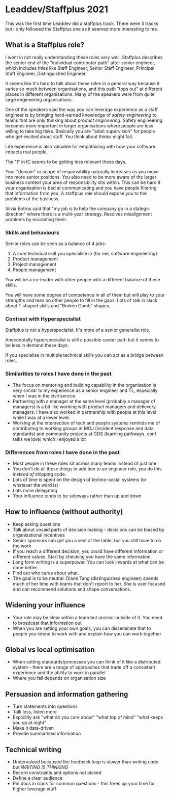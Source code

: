 # Leaddev/Staffplus 2021

This was the first time Leaddev did a staffplus track. There were 3 tracks but I only followed the Staffplus one as it seemed more interesting to me.

## What is a Staffplus role?

I went in not really understanding these roles very well. Staffplus describes the senior end of the "individual contributor path" after senior engineer, which includes titles like Staff Engineer, Senior Staff Engineer, Principal Staff Engineer, Distinguished Engineer.

It seems like it's hard to talk about these roles in a general way because it varies so much between organisations, and this path "tops out" at different places in different organisations.
Many of the speakers were from quite large engineering organisations.

One of the speakers said the way you can leverage experience as a staff engineer is by bringing hard-earned knowledge of *safety engineering* to teams that are only thinking about *product engineering*.
Safety engineering becomes more important in larger organisations where people are less willing to take big risks. Basically you are "adult supervision" for people who get excited about stuff. You think about thinks might fail.

Life experience is also valuable for empathising with how your software impacts real people.

The "I" in IC seems to be getting less relevant these days. 

Your "domain" or scope of responsibility naturally increases as you move into more senior positions. You also need to be more aware of the larger business context your area of responsibility sits within.
This can be hard if your organisation is bad at communicating and you have people filtering that information from you. A staffplus role should expose you to the problems of the business.

Silvia Botros said that "my job is to help the company go in a stategic direction" where there is a multi-year strategy. Resolves misalignment problems by escalating them.

### Skills and behaviours
Senior roles can be seen as a balance of 4 jobs:

1. A core technical skill you specialise in (for me, software engineering)
2. Product management
3. Project management
4. People management

You will be a co-leader with other people with a different balance of these skills.

You will have some degree of competence in all of them but will play to your strengths and lean on other people to fill in the gaps. Lots of talk in slack about T shaped skills and "Broken Comb" shapes.


### Contrast with Hyperspecialist
Staffplus is not a hyperspecialist. It's more of a senior generalist role.

Anecodotally hyperspecialist is still a possible career path but it seems to be less in demand these days.

If you specialise in multiple technical skills you can act as a bridge between roles.

### Similarities to roles I have done in the past
- The focus on mentoring and building capability in the organisation is very similar to my experience as a senior engineer and TL, especially when I was in the civil service
- Partnering with a manager at the same level (probably a manager of managers) is a bit like working with product managers and delievery managers. I have also worked in partnership with people at this level while I was at a lower level.
- Working at the intersection of tech and people systems reminds me of contributing to working groups at MOJ (incident response and data standards) and community projects at GDS (learning pathways, conf talks we love) which I enjoyed a lot

### Differences from roles I have done in the past
- Most people in these roles sit across many teams instead of just one.
- You don't do all these things in addition to an engineer role, you do this *instead of* shipping code.
- Lots of time is spent on the design of techno-social systems (or whatever the word is)
- Lots more delegating
- Your influence tends to be sideways rather than up and down


## How to influence (without authority)
- Keep asking questions
- Talk about unsaid parts of decision making - decisions can be biased by organisational incentives
- Senior sponsors can get you a seat at the table, but you still have to do the work
- If you reach a different decision, you could have different information or different values. Start by checking you have the same information.
- Long form writing is a superpower. You can look inwards at what can be done better.
- Find out who cares about what.
- The goal is to be neutral. Diane Tang (distinguished engineer) spends much of her time with teams that don't report to her. She is user focused and can recommend solutions and shape conversations.

## Widening your influence
- Your role may be clear within a team but unclear outside of it. You need to broadcast that information out
- When you are setting your own goals, you can disseminate that to people you intend to work with and explain how you can work together

## Global vs local optimisation
- When setting standards/processes you can think of it like a distributed system - there are a range of approaches that trade off a consistent experience and the ability to work in parallel
- Where you fall depends on organisation size

## Persuasion and information gathering
- Turn statements into questions
- Talk less, listen more
- Explicitly ask "what do you care about" "what top of mind" "what keeps you up at night"
- Make it data-driven
- Provide summarised information

## Technical writing
- Undervalued becaused the feedback loop is slower than writing code but *WRITING IS THINKING*
- Record constraints and options not picked
- Define a clear audience
- Pin docs in slack for common questions - this frees up your time for higher leverage stuff
